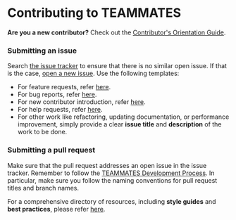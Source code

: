 # Contributing to TEAMMATES
**Are you a new contributor?** Check out the [Contributor's Orientation Guide][COG].

[COG]: ../docs/orientation-guide.md

### Submitting an issue
Search [the issue tracker][issue tracker] to ensure that there is no similar open issue.
If that is the case, [open a new issue][new issue]. Use the following templates:

* For feature requests, refer [here](template-featureRequest.md).
* For bug reports, refer [here](template-bugReport.md).
* For new contributor introduction, refer [here](template-contributorIntro.md).
* For help requests, refer [here](template-helpRequest.md).
* For other work like refactoring, updating documentation, or performance improvement, simply provide a clear **issue title** and **description** of the work to be done.

[issue tracker]: https://github.com/TEAMMATES/teammates/issues
[new issue]: https://github.com/TEAMMATES/teammates/issues/new

### Submitting a pull request
Make sure that the pull request addresses an open issue in the issue tracker.
Remember to follow the [TEAMMATES Development Process][dev]. In particular, make sure you follow the naming
conventions for pull request titles and branch names.

[dev]: ../docs/process.md

For a comprehensive directory of resources, including **style guides** and **best practices**, please refer [here][readme].

[readme]: ../docs/README.md
